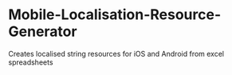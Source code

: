 Mobile-Localisation-Resource-Generator
======================================

Creates localised string resources for iOS and Android from excel spreadsheets
